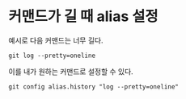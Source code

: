 # 커맨드가 길 때 alias 설정

예시로 다음 커맨드는 너무 길다.

    git log --pretty=oneline

이를 내가 원하는 커맨드로 설정할 수 있다.

    git config alias.history "log --pretty=oneline"

